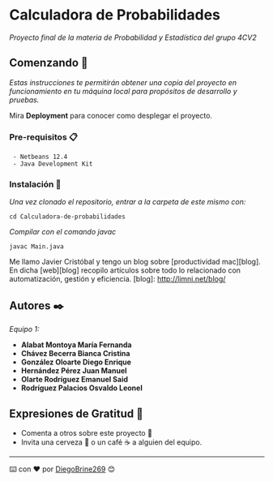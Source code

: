 # Calculadora de Probabilidades

_Proyecto final de la materia de Probabilidad y Estadística del grupo 4CV2_

## Comenzando 🚀

_Estas instrucciones te permitirán obtener una copia del proyecto en funcionamiento en tu máquina local para propósitos de desarrollo y pruebas._

Mira **Deployment** para conocer como desplegar el proyecto.

### Pre-requisitos 📋

```
 - Netbeans 12.4
 - Java Development Kit
```

### Instalación 🔧

_Una vez clonado el repositorio, entrar a la carpeta de este mismo con:_

```
cd Calculadora-de-probabilidades
```
_Compilar con el comando javac_

```
javac Main.java
```
Me llamo Javier Cristóbal y tengo un blog sobre [productividad mac][blog].
En dicha [web][blog] recopilo artículos sobre todo lo relacionado con automatización, gestión y eficiencia.
[blog]: http://limni.net/blog/

## Autores ✒️

_Equipo 1:_

* **Alabat Montoya María Fernanda**
* **Chávez Becerra Bianca Cristina**
* **González Oloarte Diego Enrique**
* **Hernández Pérez Juan Manuel**
* **Olarte Rodríguez Emanuel Said**
* **Rodríguez Palacios Osvaldo Leonel**


## Expresiones de Gratitud 🎁

* Comenta a otros sobre este proyecto 📢
* Invita una cerveza 🍺 o un café ☕ a alguien del equipo. 

---
⌨️ con ❤️ por [DiegoBrine269](https://github.com/DiegoBrine269) 😊
